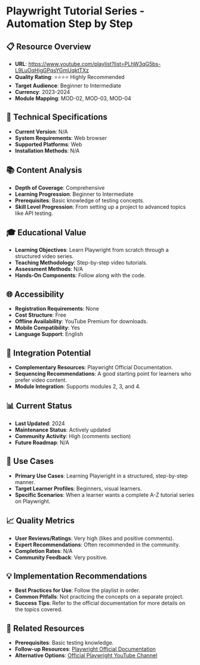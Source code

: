 # Playwright Tutorial Series - Automation Step by Step

## 📋 Resource Overview
- **URL**: https://www.youtube.com/playlist?list=PLhW3qG5bs-L9LuOqHigGPqsYGmUqktTXz
- **Quality Rating**: ⭐⭐⭐⭐ Highly Recommended
- **Target Audience**: Beginner to Intermediate
- **Currency**: 2023-2024
- **Module Mapping**: MOD-02, MOD-03, MOD-04

## 🔧 Technical Specifications
- **Current Version**: N/A
- **System Requirements**: Web browser
- **Supported Platforms**: Web
- **Installation Methods**: N/A

## 📚 Content Analysis
- **Depth of Coverage**: Comprehensive
- **Learning Progression**: Beginner to Intermediate
- **Prerequisites**: Basic knowledge of testing concepts.
- **Skill Level Progression**: From setting up a project to advanced topics like API testing.

## 🎓 Educational Value
- **Learning Objectives**: Learn Playwright from scratch through a structured video series.
- **Teaching Methodology**: Step-by-step video tutorials.
- **Assessment Methods**: N/A
- **Hands-On Components**: Follow along with the code.

## 🌐 Accessibility
- **Registration Requirements**: None
- **Cost Structure**: Free
- **Offline Availability**: YouTube Premium for downloads.
- **Mobile Compatibility**: Yes
- **Language Support**: English

## 🔗 Integration Potential
- **Complementary Resources**: Playwright Official Documentation.
- **Sequencing Recommendations**: A good starting point for learners who prefer video content.
- **Module Integration**: Supports modules 2, 3, and 4.

## 📊 Current Status
- **Last Updated**: 2024
- **Maintenance Status**: Actively updated
- **Community Activity**: High (comments section)
- **Future Roadmap**: N/A

## 🎯 Use Cases
- **Primary Use Cases**: Learning Playwright in a structured, step-by-step manner.
- **Target Learner Profiles**: Beginners, visual learners.
- **Specific Scenarios**: When a learner wants a complete A-Z tutorial series on Playwright.

## 📈 Quality Metrics
- **User Reviews/Ratings**: Very high (likes and positive comments).
- **Expert Recommendations**: Often recommended in the community.
- **Completion Rates**: N/A
- **Community Feedback**: Very positive.

## 💡 Implementation Recommendations
- **Best Practices for Use**: Follow the playlist in order.
- **Common Pitfalls**: Not practicing the concepts on a separate project.
- **Success Tips**: Refer to the official documentation for more details on the topics covered.

## 🔄 Related Resources
- **Prerequisites**: Basic testing knowledge.
- **Follow-up Resources**: [Playwright Official Documentation](../01-official-documentation/playwright-official-documentation.md)
- **Alternative Options**: [Official Playwright YouTube Channel](official-playwright-youtube.md)